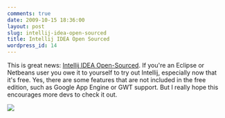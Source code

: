 ```yaml
---
comments: true
date: 2009-10-15 18:36:00
layout: post
slug: intellij-idea-open-sourced
title: Intellij IDEA Open Sourced
wordpress_id: 14
---
```


This is great news: [Intellij IDEA Open-Sourced](http://blogs.jetbrains.com/idea/2009/10/intellij-idea-open-sourced/). If you're an Eclipse or Netbeans user you owe it to yourself to try out Intellij, especially now that it's free. Yes, there are some features that are not included in the free edition, such as Google App Engine or GWT support. But I really hope this encourages more devs to check it out.


![](https://blogger.googleusercontent.com/tracker/3562558747791280858-3325654415576203075?l=garmhold.blogspot.com)
